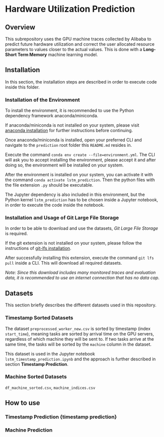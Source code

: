 # Hardware Utilization Prediction

## Overview

This subrepository uses the GPU machine traces collected by Alibaba to predict future hardware utilization and correct the user allocated resource parameters to values closer to the actual values. This is done with a **Long-Short Term Memory** machine learning model.

## Installation

In this section, the installation steps are described in order to execute code inside this folder.

### Installation of the Environment

To install the environment, it is recommended to use the Python dependency framework anaconda/miniconda.

If anaconda/miniconda is not installed on your system, please visit [anaconda installation](https://docs.anaconda.com/anaconda/install/index.html) for further instructions before continuing.

Once anaconda/miniconda is installed, open your preferred CLI and navigate to the `prediction` root folder this `README.md` resides in.

Execute the command `conda env create --file=environment.yml`. The CLI will ask you to accept installing the environment, please accept it and after doing so, the environment will be installed on your system.

After the environment is installed on your system, you can activate it with the command `conda activate lstm_prediction`. Then the python files with the file extension `.py` should be executable.

The Jupyter dependency is also included in this environment, but the Python kernel `lstm_prediction` has to be chosen inside a Jupyter notebook, in order to execute the code inside the notebook.

### Installation and Usage of Git Large File Storage

In order to be able to download and use the datasets, *Git Large File Storage* is required.

If the git extension is not installed on your system, please follow the instructions of [git-lfs installation](https://git-lfs.github.com/).

After successfully installing this extension, execute the command `git lfs pull` inside a CLI. This will download all required datasets.

*Note: Since this download includes many monitored traces and evaluation data, it is recommended to use an internet connection that has no data cap*.

## Datasets

This section briefly describes the different datasets used in this repository.

### Timestamp Sorted Datasets

The dataset `preprocessed_worker_new.csv` is sorted by timestamp (index `start_time`), meaning tasks are sorted by arrival time on the GPU servers, regardless of which machine they will be sent to. If two tasks arrive at the same time, the tasks will be sorted by the `machine` column in the dataset.

This dataset is used in the Jupyter notebook `lstm_timestamp_prediction.ipynb` and the approach is further described in section **Timestamp Prediction**. 

### Machine Sorted Datasets

`df_machine_sorted.csv`, `machine_indices.csv`

## How to use

### Timestamp Prediction {timestamp prediction}


### Machine Prediction
